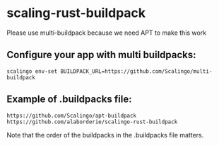 # scaling-rust-buildpack

Please use multi-buildpack because we need APT to make this work

## Configure your app with multi buildpacks:
```
scalingo env-set BUILDPACK_URL=https://github.com/Scalingo/multi-buildpack
```
## Example of .buildpacks file:
```
https://github.com/Scalingo/apt-buildpack
https://github.com/alaborderie/scalingo-rust-buildpack
```
Note that the order of the buildpacks in the .buildpacks file matters.
